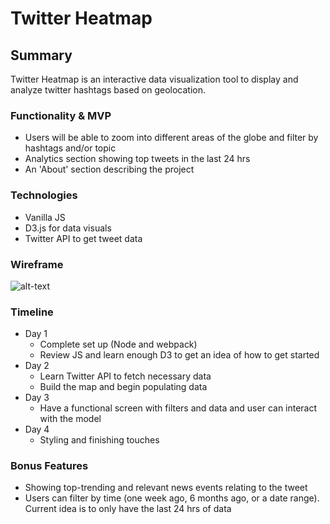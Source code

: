# Twitter Heatmap

## Summary

Twitter Heatmap is an interactive data visualization tool to display and analyze twitter hashtags based on geolocation.


### Functionality & MVP
* Users will be able to zoom into different areas of the globe and filter by hashtags and/or topic
* Analytics section showing top tweets in the last 24 hrs
* An 'About' section describing the project

### Technologies
* Vanilla JS
* D3.js for data visuals
* Twitter API to get tweet data

### Wireframe
![alt-text](http://res.cloudinary.com/dqhhpt0sj/image/upload/v1512407192/Twitter_Heatmap_mastu4.png)

### Timeline
* Day 1
    * Complete set up (Node and webpack)
    * Review JS and learn enough D3 to get an idea of how to get started
* Day 2
    * Learn Twitter API to fetch necessary data
    * Build the map and begin populating data
* Day 3
    * Have a functional screen with filters and data and user can interact with the model
* Day 4
    * Styling and finishing touches

### Bonus Features
* Showing top-trending and relevant news events relating to the tweet
* Users can filter by time (one week ago, 6 months ago, or a date range). Current idea is to only have the last 24 hrs of data
